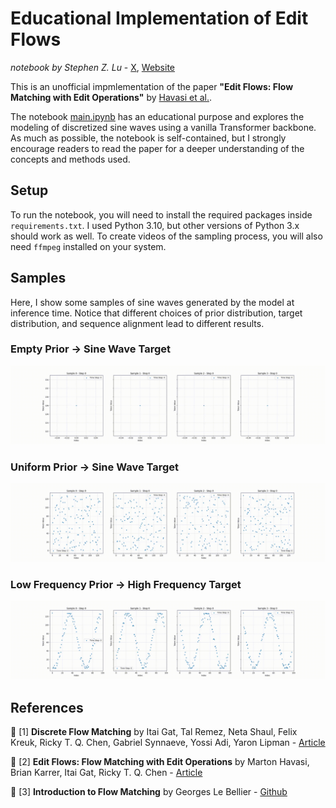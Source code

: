 # Educational Implementation of Edit Flows

_notebook by Stephen Z. Lu_ - [X](https://x.com/stephenzlu), [Website](https://matrixmaster.me/)

This is an unofficial impmlementation of the paper **"Edit Flows: Flow Matching with Edit Operations"** by [Havasi et al.](https://arxiv.org/pdf/2506.09018).

The notebook [main.ipynb](main.ipynb) has an educational purpose and explores the modeling of discretized sine waves using a vanilla Transformer backbone. As much as possible, the notebook is self-contained, but I strongly encourage readers to read the paper for a deeper understanding of the concepts and methods used.

## Setup

To run the notebook, you will need to install the required packages inside `requirements.txt`. I used Python 3.10, but other versions of Python 3.x should work as well. To create videos of the sampling process, you will also need `ffmpeg` installed on your system.

## Samples

Here, I show some samples of sine waves generated by the model at inference time. Notice that different choices of prior distribution, target distribution, and sequence alignment lead to different results.

### Empty Prior $\rightarrow$ Sine Wave Target
![](results/target_shift_freq_size/empty_prior.gif)

### Uniform Prior $\rightarrow$ Sine Wave Target
![](results/target_shift_freq/uniform_prior.gif)

### Low Frequency Prior $\rightarrow$ High Frequency Target
![](results/target_shift/seq2seq_prior.gif)


## References

📄 [1] **Discrete Flow Matching** by Itai Gat, Tal Remez, Neta Shaul, Felix Kreuk, Ricky T. Q. Chen, Gabriel Synnaeve, Yossi Adi, Yaron Lipman - [Article](https://arxiv.org/abs/2407.15595#)

📄 [2] **Edit Flows: Flow Matching with Edit Operations** by Marton Havasi, Brian Karrer, Itai Gat, Ricky T. Q. Chen - [Article](https://arxiv.org/pdf/2506.09018)

📄 [3] **Introduction to Flow Matching** by Georges Le Bellier - [Github](https://github.com/lebellig/discrete-fm/tree/master)